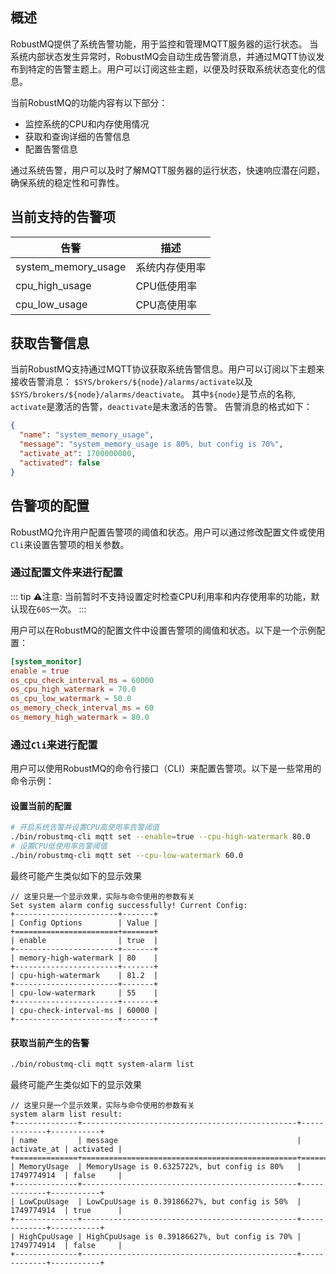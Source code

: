 ## 概述

RobustMQ提供了系统告警功能，用于监控和管理MQTT服务器的运行状态。
当系统内部状态发生异常时，RobustMQ会自动生成告警消息，并通过MQTT协议发布到特定的告警主题上。用户可以订阅这些主题，以便及时获取系统状态变化的信息。

当前RobustMQ的功能内容有以下部分：

- 监控系统的CPU和内存使用情况
- 获取和查询详细的告警信息
- 配置告警信息

通过系统告警，用户可以及时了解MQTT服务器的运行状态，快速响应潜在问题，确保系统的稳定性和可靠性。

## 当前支持的告警项

| 告警                  | 描述      |
|---------------------|---------|
| system_memory_usage | 系统内存使用率 |
| cpu_high_usage      | CPU低使用率 |
| cpu_low_usage       | CPU高使用率 |

## 获取告警信息

当前RobustMQ支持通过MQTT协议获取系统告警信息。用户可以订阅以下主题来接收告警消息：
`$SYS/brokers/${node}/alarms/activate`以及`$SYS/brokers/${node}/alarms/deactivate`。
其中`${node}`是节点的名称, `activate`是激活的告警，`deactivate`是未激活的告警。
告警消息的格式如下：

```json
{
  "name": "system_memory_usage",
  "message": "system_memory_usage is 80%, but config is 70%",
  "activate_at": 1700000000,
  "activated": false
}
```

## 告警项的配置

RobustMQ允许用户配置告警项的阈值和状态。用户可以通过修改配置文件或使用`Cli`来设置告警项的相关参数。

### 通过配置文件来进行配置

::: tip
⚠️注意: 当前暂时不支持设置定时检查CPU利用率和内存使用率的功能，默认现在`60S`一次。
:::

用户可以在RobustMQ的配置文件中设置告警项的阈值和状态。以下是一个示例配置：

```toml
[system_monitor]
enable = true
os_cpu_check_interval_ms = 60000
os_cpu_high_watermark = 70.0
os_cpu_low_watermark = 50.0
os_memory_check_interval_ms = 60
os_memory_high_watermark = 80.0
```

### 通过`Cli`来进行配置

用户可以使用RobustMQ的命令行接口（CLI）来配置告警项。以下是一些常用的命令示例：

#### 设置当前的配置

```bash
# 开启系统告警并设置CPU高使用率告警阈值
./bin/robustmq-cli mqtt set --enable=true --cpu-high-watermark 80.0
# 设置CPU低使用率告警阈值
./bin/robustmq-cli mqtt set --cpu-low-watermark 60.0
```

最终可能产生类似如下的显示效果

```text
// 这里只是一个显示效果，实际与命令使用的参数有关
Set system alarm config successfully! Current Config:
+-----------------------+-------+
| Config Options        | Value |
+=======================+=======+
| enable                | true  |
+-----------------------+-------+
| memory-high-watermark | 80    |
+-----------------------+-------+
| cpu-high-watermark    | 81.2  |
+-----------------------+-------+
| cpu-low-watermark     | 55    |
+-----------------------+-------+
| cpu-check-interval-ms | 60000 |
+-----------------------+-------+

```

#### 获取当前产生的告警

```bash
./bin/robustmq-cli mqtt system-alarm list
```

最终可能产生类似如下的显示效果

```text
// 这里只是一个显示效果，实际与命令使用的参数有关
system alarm list result:
+--------------+------------------------------------------------+-------------+-----------+
| name         | message                                        | activate_at | activated |
+==============+================================================+=============+===========+
| MemoryUsage  | MemoryUsage is 0.6325722%, but config is 80%   | 1749774914  | false     |
+--------------+------------------------------------------------+-------------+-----------+
| LowCpuUsage  | LowCpuUsage is 0.39186627%, but config is 50%  | 1749774914  | true      |
+--------------+------------------------------------------------+-------------+-----------+
| HighCpuUsage | HighCpuUsage is 0.39186627%, but config is 70% | 1749774914  | false     |
+--------------+------------------------------------------------+-------------+-----------+
```
